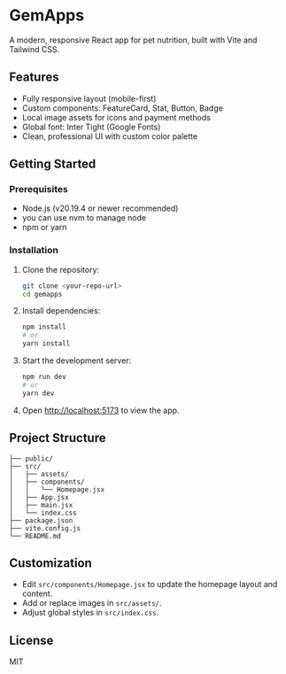 
# GemApps

A modern, responsive React app for pet nutrition, built with Vite and Tailwind CSS.

## Features
- Fully responsive layout (mobile-first)
- Custom components: FeatureCard, Stat, Button, Badge
- Local image assets for icons and payment methods
- Global font: Inter Tight (Google Fonts)
- Clean, professional UI with custom color palette

## Getting Started

### Prerequisites
- Node.js (v20.19.4 or newer recommended)
- you can use nvm to manage node
- npm or yarn

### Installation
1. Clone the repository:
	```sh
	git clone <your-repo-url>
	cd gemapps
	```
2. Install dependencies:
	```sh
	npm install
	# or
	yarn install
	```
3. Start the development server:
	```sh
	npm run dev
	# or
	yarn dev
	```
4. Open [http://localhost:5173](http://localhost:5173) to view the app.

## Project Structure
```
├── public/
├── src/
│   ├── assets/
│   ├── components/
│   │   └── Homepage.jsx
│   ├── App.jsx
│   ├── main.jsx
│   └── index.css
├── package.json
├── vite.config.js
└── README.md
```

## Customization
- Edit `src/components/Homepage.jsx` to update the homepage layout and content.
- Add or replace images in `src/assets/`.
- Adjust global styles in `src/index.css`.

## License
MIT

